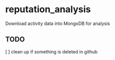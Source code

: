 # reputation_analysis
Download activity data into MongoDB for analysis

## TODO 

[ ] clean up if something is deleted in github
